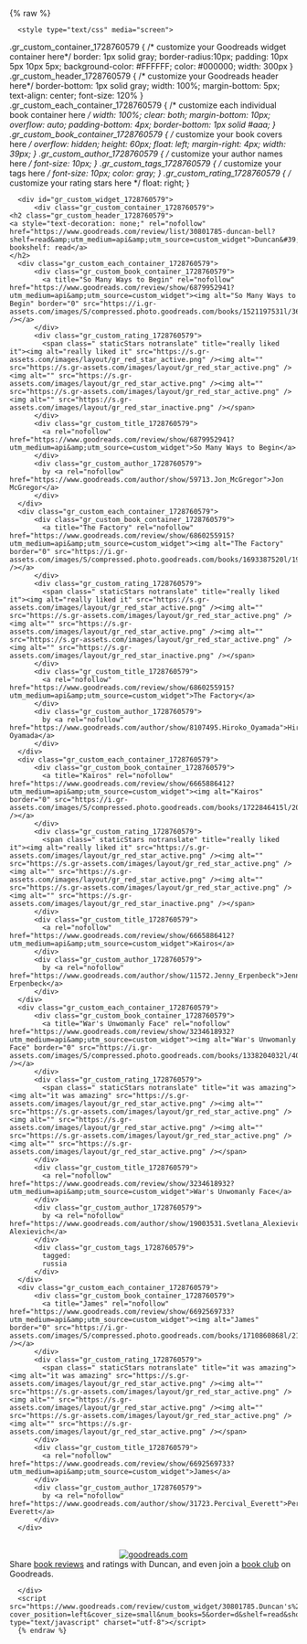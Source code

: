 {% raw %}
<!-- Show static HTML/CSS as a placeholder in case js is not enabled - javascript include will override this if things work -->
      <style type="text/css" media="screen">
  .gr_custom_container_1728760579 {
    /* customize your Goodreads widget container here*/
    border: 1px solid gray;
    border-radius:10px;
    padding: 10px 5px 10px 5px;
    background-color: #FFFFFF;
    color: #000000;
    width: 300px
  }
  .gr_custom_header_1728760579 {
    /* customize your Goodreads header here*/
    border-bottom: 1px solid gray;
    width: 100%;
    margin-bottom: 5px;
    text-align: center;
    font-size: 120%
  }
  .gr_custom_each_container_1728760579 {
    /* customize each individual book container here */
    width: 100%;
    clear: both;
    margin-bottom: 10px;
    overflow: auto;
    padding-bottom: 4px;
    border-bottom: 1px solid #aaa;
  }
  .gr_custom_book_container_1728760579 {
    /* customize your book covers here */
    overflow: hidden;
    height: 60px;
      float: left;
      margin-right: 4px;
      width: 39px;
  }
  .gr_custom_author_1728760579 {
    /* customize your author names here */
    font-size: 10px;
  }
  .gr_custom_tags_1728760579 {
    /* customize your tags here */
    font-size: 10px;
    color: gray;
  }
  .gr_custom_rating_1728760579 {
    /* customize your rating stars here */
    float: right;
  }
</style>

      <div id="gr_custom_widget_1728760579">
          <div class="gr_custom_container_1728760579">
    <h2 class="gr_custom_header_1728760579">
    <a style="text-decoration: none;" rel="nofollow" href="https://www.goodreads.com/review/list/30801785-duncan-bell?shelf=read&amp;utm_medium=api&amp;utm_source=custom_widget">Duncan&#39;s bookshelf: read</a>
    </h2>
      <div class="gr_custom_each_container_1728760579">
          <div class="gr_custom_book_container_1728760579">
            <a title="So Many Ways to Begin" rel="nofollow" href="https://www.goodreads.com/review/show/6879952941?utm_medium=api&amp;utm_source=custom_widget"><img alt="So Many Ways to Begin" border="0" src="https://i.gr-assets.com/images/S/compressed.photo.goodreads.com/books/1521197531l/36670917._SY75_.jpg" /></a>
          </div>
          <div class="gr_custom_rating_1728760579">
            <span class=" staticStars notranslate" title="really liked it"><img alt="really liked it" src="https://s.gr-assets.com/images/layout/gr_red_star_active.png" /><img alt="" src="https://s.gr-assets.com/images/layout/gr_red_star_active.png" /><img alt="" src="https://s.gr-assets.com/images/layout/gr_red_star_active.png" /><img alt="" src="https://s.gr-assets.com/images/layout/gr_red_star_active.png" /><img alt="" src="https://s.gr-assets.com/images/layout/gr_red_star_inactive.png" /></span>
          </div>
          <div class="gr_custom_title_1728760579">
            <a rel="nofollow" href="https://www.goodreads.com/review/show/6879952941?utm_medium=api&amp;utm_source=custom_widget">So Many Ways to Begin</a>
          </div>
          <div class="gr_custom_author_1728760579">
            by <a rel="nofollow" href="https://www.goodreads.com/author/show/59713.Jon_McGregor">Jon McGregor</a>
          </div>
      </div>
      <div class="gr_custom_each_container_1728760579">
          <div class="gr_custom_book_container_1728760579">
            <a title="The Factory" rel="nofollow" href="https://www.goodreads.com/review/show/6860255915?utm_medium=api&amp;utm_source=custom_widget"><img alt="The Factory" border="0" src="https://i.gr-assets.com/images/S/compressed.photo.goodreads.com/books/1693387520l/198239698._SY75_.jpg" /></a>
          </div>
          <div class="gr_custom_rating_1728760579">
            <span class=" staticStars notranslate" title="really liked it"><img alt="really liked it" src="https://s.gr-assets.com/images/layout/gr_red_star_active.png" /><img alt="" src="https://s.gr-assets.com/images/layout/gr_red_star_active.png" /><img alt="" src="https://s.gr-assets.com/images/layout/gr_red_star_active.png" /><img alt="" src="https://s.gr-assets.com/images/layout/gr_red_star_active.png" /><img alt="" src="https://s.gr-assets.com/images/layout/gr_red_star_inactive.png" /></span>
          </div>
          <div class="gr_custom_title_1728760579">
            <a rel="nofollow" href="https://www.goodreads.com/review/show/6860255915?utm_medium=api&amp;utm_source=custom_widget">The Factory</a>
          </div>
          <div class="gr_custom_author_1728760579">
            by <a rel="nofollow" href="https://www.goodreads.com/author/show/8107495.Hiroko_Oyamada">Hiroko Oyamada</a>
          </div>
      </div>
      <div class="gr_custom_each_container_1728760579">
          <div class="gr_custom_book_container_1728760579">
            <a title="Kairos" rel="nofollow" href="https://www.goodreads.com/review/show/6665886412?utm_medium=api&amp;utm_source=custom_widget"><img alt="Kairos" border="0" src="https://i.gr-assets.com/images/S/compressed.photo.goodreads.com/books/1722846415l/202576816._SY75_.jpg" /></a>
          </div>
          <div class="gr_custom_rating_1728760579">
            <span class=" staticStars notranslate" title="really liked it"><img alt="really liked it" src="https://s.gr-assets.com/images/layout/gr_red_star_active.png" /><img alt="" src="https://s.gr-assets.com/images/layout/gr_red_star_active.png" /><img alt="" src="https://s.gr-assets.com/images/layout/gr_red_star_active.png" /><img alt="" src="https://s.gr-assets.com/images/layout/gr_red_star_active.png" /><img alt="" src="https://s.gr-assets.com/images/layout/gr_red_star_inactive.png" /></span>
          </div>
          <div class="gr_custom_title_1728760579">
            <a rel="nofollow" href="https://www.goodreads.com/review/show/6665886412?utm_medium=api&amp;utm_source=custom_widget">Kairos</a>
          </div>
          <div class="gr_custom_author_1728760579">
            by <a rel="nofollow" href="https://www.goodreads.com/author/show/11572.Jenny_Erpenbeck">Jenny Erpenbeck</a>
          </div>
      </div>
      <div class="gr_custom_each_container_1728760579">
          <div class="gr_custom_book_container_1728760579">
            <a title="War's Unwomanly Face" rel="nofollow" href="https://www.goodreads.com/review/show/3234618932?utm_medium=api&amp;utm_source=custom_widget"><img alt="War's Unwomanly Face" border="0" src="https://i.gr-assets.com/images/S/compressed.photo.goodreads.com/books/1338204032l/4025275._SX50_.jpg" /></a>
          </div>
          <div class="gr_custom_rating_1728760579">
            <span class=" staticStars notranslate" title="it was amazing"><img alt="it was amazing" src="https://s.gr-assets.com/images/layout/gr_red_star_active.png" /><img alt="" src="https://s.gr-assets.com/images/layout/gr_red_star_active.png" /><img alt="" src="https://s.gr-assets.com/images/layout/gr_red_star_active.png" /><img alt="" src="https://s.gr-assets.com/images/layout/gr_red_star_active.png" /><img alt="" src="https://s.gr-assets.com/images/layout/gr_red_star_active.png" /></span>
          </div>
          <div class="gr_custom_title_1728760579">
            <a rel="nofollow" href="https://www.goodreads.com/review/show/3234618932?utm_medium=api&amp;utm_source=custom_widget">War's Unwomanly Face</a>
          </div>
          <div class="gr_custom_author_1728760579">
            by <a rel="nofollow" href="https://www.goodreads.com/author/show/19003531.Svetlana_Alexievich">Svetlana Alexievich</a>
          </div>
          <div class="gr_custom_tags_1728760579">
            tagged:
            russia
          </div>
      </div>
      <div class="gr_custom_each_container_1728760579">
          <div class="gr_custom_book_container_1728760579">
            <a title="James" rel="nofollow" href="https://www.goodreads.com/review/show/6692569733?utm_medium=api&amp;utm_source=custom_widget"><img alt="James" border="0" src="https://i.gr-assets.com/images/S/compressed.photo.goodreads.com/books/1710860868l/210164254._SX50_.jpg" /></a>
          </div>
          <div class="gr_custom_rating_1728760579">
            <span class=" staticStars notranslate" title="it was amazing"><img alt="it was amazing" src="https://s.gr-assets.com/images/layout/gr_red_star_active.png" /><img alt="" src="https://s.gr-assets.com/images/layout/gr_red_star_active.png" /><img alt="" src="https://s.gr-assets.com/images/layout/gr_red_star_active.png" /><img alt="" src="https://s.gr-assets.com/images/layout/gr_red_star_active.png" /><img alt="" src="https://s.gr-assets.com/images/layout/gr_red_star_active.png" /></span>
          </div>
          <div class="gr_custom_title_1728760579">
            <a rel="nofollow" href="https://www.goodreads.com/review/show/6692569733?utm_medium=api&amp;utm_source=custom_widget">James</a>
          </div>
          <div class="gr_custom_author_1728760579">
            by <a rel="nofollow" href="https://www.goodreads.com/author/show/31723.Percival_Everett">Percival Everett</a>
          </div>
      </div>
  <br style="clear: both"/>
  <center>
    <a rel="nofollow" href="https://www.goodreads.com/"><img alt="goodreads.com" style="border:0" src="https://s.gr-assets.com/images/widget/widget_logo.gif" /></a>
  </center>
  <noscript>
    Share <a rel="nofollow" href="https://www.goodreads.com/">book reviews</a> and ratings with Duncan, and even join a <a rel="nofollow" href="https://www.goodreads.com/group">book club</a> on Goodreads.
  </noscript>
  </div>

      </div>
      <script src="https://www.goodreads.com/review/custom_widget/30801785.Duncan's%20bookshelf:%20read?cover_position=left&cover_size=small&num_books=5&order=d&shelf=read&show_author=1&show_cover=1&show_rating=1&show_review=1&show_tags=1&show_title=1&sort=date_read&widget_bg_color=FFFFFF&widget_bg_transparent=&widget_border_width=1&widget_id=1728760579&widget_text_color=000000&widget_title_size=medium&widget_width=medium" type="text/javascript" charset="utf-8"></script>
      {% endraw %}
